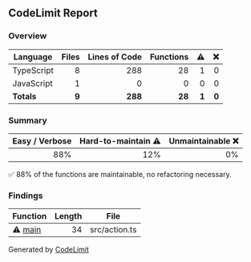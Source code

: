 ## CodeLimit Report

### Overview
| **Language** | **Files** | **Lines of Code** | **Functions** | **⚠** | **❌** |
| --- | ---: | ---: | ---: | ---: | ---: |
| TypeScript | 8 | 288 | 28 | 1 | 0 |
| JavaScript | 1 | 0 | 0 | 0 | 0 |
| **Totals** | **9** | **288** | **28** | **1** | **0** |

### Summary
| **Easy / Verbose** | **Hard-to-maintain ⚠** | **Unmaintainable ❌** |
| ---: | ---: | ---: |
| 88% | 12% | 0% |

✅ 88% of the functions are maintainable, no refactoring necessary.

### Findings
| **Function** | **Length** | **File** |
| --- | ---: | --- |
| ⚠ [main](https://github.com/getcodelimit/codelimit-action/blob/main/src/action.ts#L92-L125) | 34 | src/action.ts |

Generated by [CodeLimit](https://getcodelimit.github.io)
